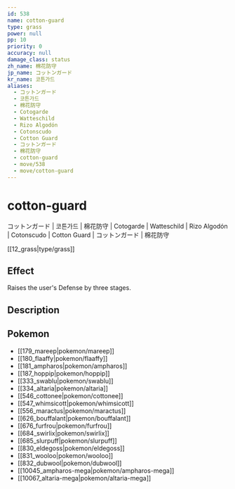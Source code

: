 ```yaml
---
id: 538
name: cotton-guard
type: grass
power: null
pp: 10
priority: 0
accuracy: null
damage_class: status
zh_name: 棉花防守
jp_name: コットンガード
kr_name: 코튼가드
aliases:
  - コットンガード
  - 코튼가드
  - 棉花防守
  - Cotogarde
  - Watteschild
  - Rizo Algodón
  - Cotonscudo
  - Cotton Guard
  - コットンガード
  - 棉花防守
  - cotton-guard
  - move/538
  - move/cotton-guard
---
```

# cotton-guard
    
コットンガード | 코튼가드 | 棉花防守 | Cotogarde | Watteschild | Rizo Algodón | Cotonscudo | Cotton Guard | コットンガード | 棉花防守

[[12_grass|type/grass]]

## Effect

Raises the user's Defense by three stages.

## Description



## Pokemon

- [[179_mareep|pokemon/mareep]]
- [[180_flaaffy|pokemon/flaaffy]]
- [[181_ampharos|pokemon/ampharos]]
- [[187_hoppip|pokemon/hoppip]]
- [[333_swablu|pokemon/swablu]]
- [[334_altaria|pokemon/altaria]]
- [[546_cottonee|pokemon/cottonee]]
- [[547_whimsicott|pokemon/whimsicott]]
- [[556_maractus|pokemon/maractus]]
- [[626_bouffalant|pokemon/bouffalant]]
- [[676_furfrou|pokemon/furfrou]]
- [[684_swirlix|pokemon/swirlix]]
- [[685_slurpuff|pokemon/slurpuff]]
- [[830_eldegoss|pokemon/eldegoss]]
- [[831_wooloo|pokemon/wooloo]]
- [[832_dubwool|pokemon/dubwool]]
- [[10045_ampharos-mega|pokemon/ampharos-mega]]
- [[10067_altaria-mega|pokemon/altaria-mega]]

